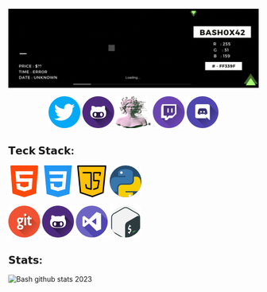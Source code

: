 ![cover](https://github.com/bash0x42/icons/blob/main/bash0x42.gif)

<p align="center">
	<a href="https://twitter.com/Bashxo2"><img src="https://github.com/bash0x42/icons/blob/main/twitter.png" alt="Twitter"></a>
	<a href="https://github.com/bash0x42"><img src="https://github.com/bash0x42/icons/blob/main/github.png" alt="GitHub"></a>
	<a href="https://bash0x42.github.io" ><img src="https://github.com/bash0x42/icons/blob/main/website.png" alt="AI-SYSTEM"></a>*
	<a href="https://www.twitch.tv/potite_bulle" ><img src="https://github.com/bash0x42/icons/blob/main/twitch.png" alt="Twitch"></a>
	<a href="https://discord.com/Potite_Bulle#1687"><img src="https://github.com/bash0x42/icons/blob/main/discorde.png" alt="Discord"></a>
</p>

## 𝗧𝗲𝗰𝗸 𝗦𝘁𝗮𝗰𝗸:
![HTML](https://github.com/bash0x42/icons/blob/main/html-5.png)
![CSS](https://github.com/bash0x42/icons/blob/main/css-3.png)
![JAVASCRIPT](https://github.com/bash0x42/icons/blob/main/script-java.png)
![PYTHON](https://github.com/bash0x42/icons/blob/main/python.png)

![GIT](https://github.com/bash0x42/icons/blob/main/git.png)
![GITHUB](https://github.com/bash0x42/icons/blob/main/github.png)
![VS Code](https://github.com/bash0x42/icons/blob/main/visual-studio.png)
![BASH](https://github.com/bash0x42/icons/blob/main/gnu-bash.png)


## 𝗦𝘁𝗮𝘁𝘀:
![Bash github stats 2023](https://github-readme-stats.vercel.app/api?username=bash0x42&show_icons=true&theme=dracula)


